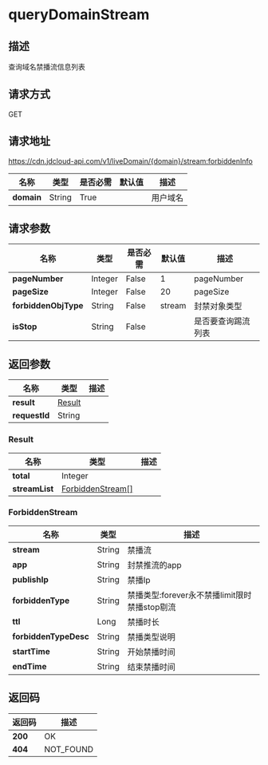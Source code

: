 # queryDomainStream


## 描述
查询域名禁播流信息列表

## 请求方式
GET

## 请求地址
https://cdn.jdcloud-api.com/v1/liveDomain/{domain}/stream:forbiddenInfo

|名称|类型|是否必需|默认值|描述|
|---|---|---|---|---|
|**domain**|String|True| |用户域名|

## 请求参数
|名称|类型|是否必需|默认值|描述|
|---|---|---|---|---|
|**pageNumber**|Integer|False|1|pageNumber|
|**pageSize**|Integer|False|20|pageSize|
|**forbiddenObjType**|String|False|stream|封禁对象类型|
|**isStop**|String|False| |是否要查询踢流列表|


## 返回参数
|名称|类型|描述|
|---|---|---|
|**result**|[Result](#result)| |
|**requestId**|String| |

### <div id="Result">Result</div>
|名称|类型|描述|
|---|---|---|
|**total**|Integer| |
|**streamList**|[ForbiddenStream[]](#forbiddenstream)| |
### <div id="ForbiddenStream">ForbiddenStream</div>
|名称|类型|描述|
|---|---|---|
|**stream**|String|禁播流|
|**app**|String|封禁推流的app|
|**publishIp**|String|禁播Ip|
|**forbiddenType**|String|禁播类型:forever永不禁播limit限时禁播stop剔流|
|**ttl**|Long|禁播时长|
|**forbiddenTypeDesc**|String|禁播类型说明|
|**startTime**|String|开始禁播时间|
|**endTime**|String|结束禁播时间|

## 返回码
|返回码|描述|
|---|---|
|**200**|OK|
|**404**|NOT_FOUND|
